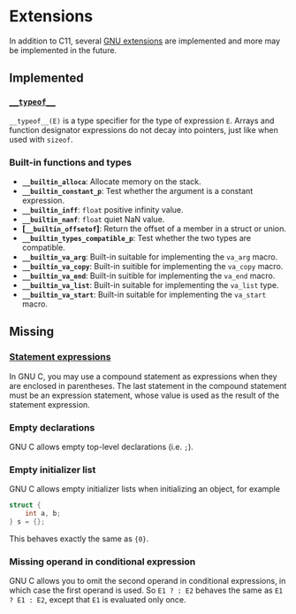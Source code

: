 # Extensions

In addition to C11, several [GNU extensions] are implemented and more
may be implemented in the future.

## Implemented

### [`__typeof__`]

`__typeof__(E)` is a type specifier for the type of expression `E`. Arrays
and function designator expressions do not decay into pointers, just
like when used with `sizeof`.

### Built-in functions and types

- **`__builtin_alloca`**: Allocate memory on the stack.
- **`__builtin_constant_p`**: Test whether the argument is a constant expression.
- **`__builtin_inff`**: `float` positive infinity value.
- **`__builtin_nanf`**: `float` quiet NaN value.
- **[`__builtin_offsetof`]**: Return the offset of a member in a struct or union.
- **`__builtin_types_compatible_p`**: Test whether the two types are compatible.
- **`__builtin_va_arg`**: Built-in suitable for implementing the `va_arg` macro.
- **`__builtin_va_copy`**: Built-in suitible for implementing the `va_copy` macro.
- **`__builtin_va_end`**: Built-in suitible for implementing the `va_end` macro.
- **`__builtin_va_list`**: Built-in suitable for implementing the `va_list` type.
- **`__builtin_va_start`**: Built-in suitable for implementing the `va_start` macro.

## Missing

### [Statement expressions]

In GNU C, you may use a compound statement as expressions when they are
enclosed in parentheses. The last statement in the compound statement
must be an expression statement, whose value is used as the result of
the statement expression.

### Empty declarations

GNU C allows empty top-level declarations (i.e. `;`).

### Empty initializer list

GNU C allows empty initializer lists when initializing an object,
for example

```c
struct {
	int a, b;
} s = {};
```

This behaves exactly the same as `{0}`.

### Missing operand in conditional expression

GNU C allows you to omit the second operand in conditional expressions,
in which case the first operand is used. So `E1 ? : E2` behaves the same
as `E1 ? E1 : E2`, except that `E1` is evaluated only once.

[GNU extensions]: https://gcc.gnu.org/onlinedocs/gcc/C-Extensions.html
[`__typeof__`]: https://gcc.gnu.org/onlinedocs/gcc/Typeof.html
[Statement expressions]: https://gcc.gnu.org/onlinedocs/gcc/Statement-Exprs.html
